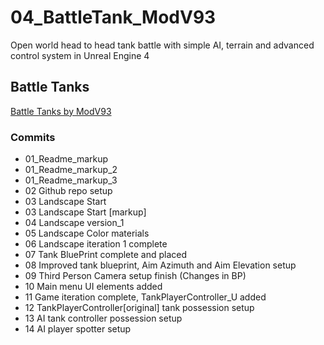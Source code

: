 # 04_BattleTank_ModV93
Open world head to head tank battle with simple AI, terrain and advanced control system in Unreal Engine 4

## Battle Tanks
[Battle Tanks by ModV93](https://github.com/modv93/04_BattleTank_ModV93)

### Commits 
* 01_Readme_markup
* 01_Readme_markup_2
* 01_Readme_markup_3
* 02 Github repo setup
* 03 Landscape Start
* 03 Landscape Start [markup]
* 04 Landscape version_1
* 05 Landscape Color  materials
* 06 Landscape iteration 1 complete
* 07 Tank BluePrint complete and placed
* 08 Improved tank blueprint, Aim Azimuth and Aim Elevation setup
* 09 Third Person Camera setup finish (Changes in BP)
* 10 Main menu UI elements added
* 11 Game iteration complete, TankPlayerController_U added
* 12 TankPlayerController[original] tank possession setup
* 13 AI tank controller possession setup
* 14 AI player spotter setup